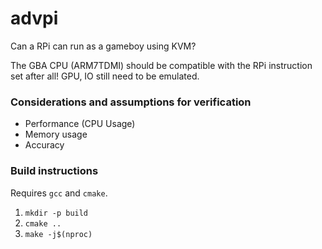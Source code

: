 # advpi

Can a RPi can run as a gameboy using KVM?

The GBA CPU (ARM7TDMI) should be compatible with the RPi instruction set after all!
GPU, IO still need to be emulated.

### Considerations and assumptions for verification

- Performance (CPU Usage)
- Memory usage
- Accuracy


### Build instructions

Requires `gcc` and `cmake`.

1. `mkdir -p build`
2. `cmake ..`
3. `make -j$(nproc)`

